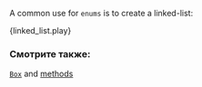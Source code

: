 A common use for `enums` is to create a linked-list:

{linked_list.play}

### Смотрите также:

[`Box`][box] and [methods][methods]

[box]: ../../std/box.html
[methods]: ../../fn/methods.html
